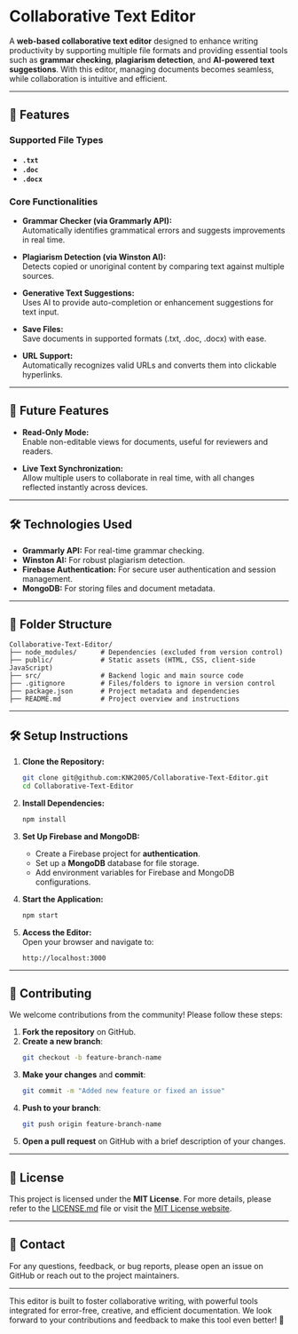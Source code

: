 
# Collaborative Text Editor

A **web-based collaborative text editor** designed to enhance writing productivity by supporting multiple file formats and providing essential tools such as **grammar checking**, **plagiarism detection**, and **AI-powered text suggestions**. With this editor, managing documents becomes seamless, while collaboration is intuitive and efficient.

---

## 🚀 Features

### Supported File Types
- **`.txt`**  
- **`.doc`**  
- **`.docx`**

### Core Functionalities
- **Grammar Checker (via Grammarly API):**  
  Automatically identifies grammatical errors and suggests improvements in real time.

- **Plagiarism Detection (via Winston AI):**  
  Detects copied or unoriginal content by comparing text against multiple sources.

- **Generative Text Suggestions:**  
  Uses AI to provide auto-completion or enhancement suggestions for text input.

- **Save Files:**  
  Save documents in supported formats (.txt, .doc, .docx) with ease.

- **URL Support:**  
  Automatically recognizes valid URLs and converts them into clickable hyperlinks.

---

## 🔮 Future Features
- **Read-Only Mode:**  
  Enable non-editable views for documents, useful for reviewers and readers.

- **Live Text Synchronization:**  
  Allow multiple users to collaborate in real time, with all changes reflected instantly across devices.

---

## 🛠️ Technologies Used
- **Grammarly API:** For real-time grammar checking.  
- **Winston AI:** For robust plagiarism detection.  
- **Firebase Authentication:** For secure user authentication and session management.  
- **MongoDB:** For storing files and document metadata.  

---

## 📂 Folder Structure
```
Collaborative-Text-Editor/
├── node_modules/      # Dependencies (excluded from version control)
├── public/            # Static assets (HTML, CSS, client-side JavaScript)
├── src/               # Backend logic and main source code
├── .gitignore         # Files/folders to ignore in version control
├── package.json       # Project metadata and dependencies
├── README.md          # Project overview and instructions
```

---

## 🛠️ Setup Instructions

1. **Clone the Repository:**  
   ```bash
   git clone git@github.com:KNK2005/Collaborative-Text-Editor.git
   cd Collaborative-Text-Editor
   ```

2. **Install Dependencies:**  
   ```bash
   npm install
   ```

3. **Set Up Firebase and MongoDB:**  
   - Create a Firebase project for **authentication**.
   - Set up a **MongoDB** database for file storage.
   - Add environment variables for Firebase and MongoDB configurations.

4. **Start the Application:**  
   ```bash
   npm start
   ```

5. **Access the Editor:**  
   Open your browser and navigate to:  
   ```
   http://localhost:3000
   ```

---

## 🤝 Contributing

We welcome contributions from the community! Please follow these steps:

1. **Fork the repository** on GitHub.
2. **Create a new branch**:  
   ```bash
   git checkout -b feature-branch-name
   ```
3. **Make your changes** and **commit**:  
   ```bash
   git commit -m "Added new feature or fixed an issue"
   ```
4. **Push to your branch**:  
   ```bash
   git push origin feature-branch-name
   ```
5. **Open a pull request** on GitHub with a brief description of your changes.

---

## 📄 License


This project is licensed under the **MIT License**. For more details, please refer to the [LICENSE.md](LICENSE.md) file or visit the [MIT License website](https://mit-license.org/).


---

## 📧 Contact

For any questions, feedback, or bug reports, please open an issue on GitHub or reach out to the project maintainers.

---

This editor is built to foster collaborative writing, with powerful tools integrated for error-free, creative, and efficient documentation. We look forward to your contributions and feedback to make this tool even better! 🚀
